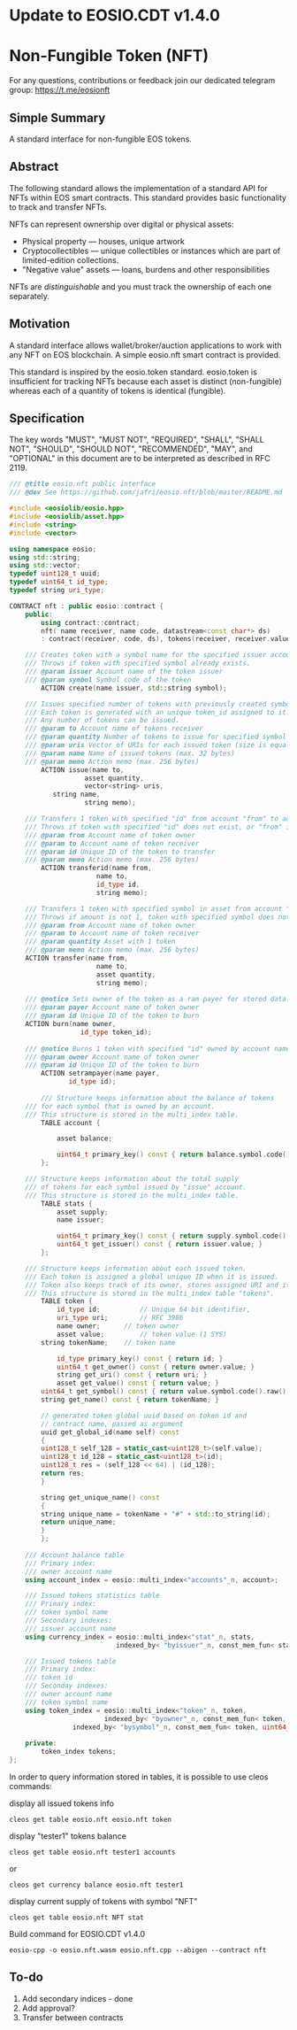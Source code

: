 # Update to EOSIO.CDT v1.4.0

# Non-Fungible Token (NFT) 

For any questions, contributions or feedback join our dedicated telegram group: https://t.me/eosionft

## Simple Summary

A standard interface for non-fungible EOS tokens.

## Abstract

The following standard allows the implementation of a standard API for NFTs within EOS smart contracts. This standard provides basic functionality to track and transfer NFTs.

NFTs can represent ownership over digital or physical assets:

- Physical property — houses, unique artwork
- Cryptocollectibles — unique collectibles or  instances which are part of limited-edition collections. 
- "Negative value" assets — loans, burdens and other responsibilities

NFTs are *distinguishable* and you must track the ownership of each one separately.

## Motivation

A standard interface allows wallet/broker/auction applications to work with any NFT on EOS blockchain. A simple eosio.nft smart contract is provided.

This standard is inspired by the eosio.token standard. eosio.token is insufficient for tracking NFTs because each asset is distinct (non-fungible) whereas each of a quantity of tokens is identical (fungible).

## Specification

The key words "MUST", "MUST NOT", "REQUIRED", "SHALL", "SHALL NOT", "SHOULD", "SHOULD NOT", "RECOMMENDED", "MAY", and "OPTIONAL" in this document are to be interpreted as described in RFC 2119.

``` eosio.nft.hpp
/// @title eosio.nft public interface
/// @dev See https://github.com/jafri/eosio.nft/blob/master/README.md

#include <eosiolib/eosio.hpp>
#include <eosiolib/asset.hpp>
#include <string>
#include <vector>

using namespace eosio;
using std::string;
using std::vector;
typedef uint128_t uuid;
typedef uint64_t id_type;
typedef string uri_type;

CONTRACT nft : public eosio::contract {
    public:
        using contract::contract;
        nft( name receiver, name code, datastream<const char*> ds)
		: contract(receiver, code, ds), tokens(receiver, receiver.value) {}

	/// Creates token with a symbol name for the specified issuer account.
	/// Throws if token with specified symbol already exists.
	/// @param issuer Account name of the token issuer
	/// @param symbol Symbol code of the token
        ACTION create(name issuer, std::string symbol);

	/// Issues specified number of tokens with previously created symbol to the account name "to". 
	/// Each token is generated with an unique token_id assigned to it. Requires authorization from the issuer.
	/// Any number of tokens can be issued.
	/// @param to Account name of tokens receiver
	/// @param quantity Number of tokens to issue for specified symbol (positive integer number)
	/// @param uris Vector of URIs for each issued token (size is equal to tokens number)
	/// @param name Name of issued tokens (max. 32 bytes)
	/// @param memo Action memo (max. 256 bytes)
        ACTION issue(name to,
                   asset quantity,
                   vector<string> uris,
		   string name,
                   string memo);

	/// Transfers 1 token with specified "id" from account "from" to account "to".
	/// Throws if token with specified "id" does not exist, or "from" is not the token owner.
	/// @param from Account name of token owner
	/// @param to Account name of token receiver
	/// @param id Unique ID of the token to transfer
	/// @param memo Action memo (max. 256 bytes)
        ACTION transferid(name from,
                      name to,
                      id_type id,
                      string memo);

	/// Transfers 1 token with specified symbol in asset from account "from" to account "to".
	/// Throws if amount is not 1, token with specified symbol does not exist, or "from" is not the token owner.
	/// @param from Account name of token owner
	/// @param to Account name of token receiver
	/// @param quantity Asset with 1 token 
	/// @param memo Action memo (max. 256 bytes)
	ACTION transfer(name from,
                      name to,
                      asset quantity,
                      string memo);
		      
	/// @notice Sets owner of the token as a ram payer for stored data.
	/// @param payer Account name of token owner
	/// @param id Unique ID of the token to burn
	ACTION burn(name owner,
                  id_type token_id);
			 
	/// @notice Burns 1 token with specified "id" owned by account name "owner".
	/// @param owner Account name of token owner
	/// @param id Unique ID of the token to burn
        ACTION setrampayer(name payer, 
			   id_type id);
    
    	/// Structure keeps information about the balance of tokens 
	/// for each symbol that is owned by an account. 
	/// This structure is stored in the multi_index table.
        TABLE account {

            asset balance;

            uint64_t primary_key() const { return balance.symbol.code().raw(); }
        };

	/// Structure keeps information about the total supply 
	/// of tokens for each symbol issued by "issue" account. 
	/// This structure is stored in the multi_index table.
        TABLE stats {
            asset supply;
            name issuer;

            uint64_t primary_key() const { return supply.symbol.code().raw(); }
            uint64_t get_issuer() const { return issuer.value; }
        };

	/// Structure keeps information about each issued token.
	/// Each token is assigned a global unique ID when it is issued. 
	/// Token also keeps track of its owner, stores assigned URI and its symbol code.    
	/// This structure is stored in the multi_index table "tokens".
        TABLE token {
            id_type id;          // Unique 64 bit identifier,
            uri_type uri;        // RFC 3986
            name owner;  	 // token owner
            asset value;         // token value (1 SYS)
	    string tokenName;	 // token name

            id_type primary_key() const { return id; }
            uint64_t get_owner() const { return owner.value; }
            string get_uri() const { return uri; }
            asset get_value() const { return value; }
	    uint64_t get_symbol() const { return value.symbol.code().raw(); }
	    string get_name() const { return tokenName; }

	    // generated token global uuid based on token id and
	    // contract name, passed as argument
	    uuid get_global_id(name self) const
	    {
		uint128_t self_128 = static_cast<uint128_t>(self.value);
		uint128_t id_128 = static_cast<uint128_t>(id);
		uint128_t res = (self_128 << 64) | (id_128);
		return res;
	    }

	    string get_unique_name() const
	    {
		string unique_name = tokenName + "#" + std::to_string(id);
		return unique_name;
	    }
        };
	
	/// Account balance table
	/// Primary index:
	///	owner account name
	using account_index = eosio::multi_index<"accounts"_n, account>;

	/// Issued tokens statistics table
	/// Primary index:	
	///	token symbol name
	/// Secondary indexes:
	///	issuer account name	
	using currency_index = eosio::multi_index<"stat"_n, stats,
	                       indexed_by< "byissuer"_n, const_mem_fun< stats, uint64_t, &stats::get_issuer> > >;

	/// Issued tokens table
	/// Primary index:
	///	token id
	/// Seconday indexes:
	///	owner account name
	///	token symbol name
	using token_index = eosio::multi_index<"token"_n, token,
	                    indexed_by< "byowner"_n, const_mem_fun< token, uint64_t, &token::get_owner> >,
			    indexed_by< "bysymbol"_n, const_mem_fun< token, uint64_t, &token::get_symbol> > >;
			    
    private:
        token_index tokens;
};
```
In order to query information stored in tables, it is possible to use cleos commands:

display all issued tokens info 

`cleos get table eosio.nft eosio.nft token` 

display "tester1" tokens balance

`cleos get table eosio.nft tester1 accounts`   

or

`cleos get currency balance eosio.nft tester1`

display current supply of tokens with symbol "NFT"

`cleos get table eosio.nft NFT stat`

Build command for EOSIO.CDT v1.4.0

`eosio-cpp -o eosio.nft.wasm eosio.nft.cpp --abigen --contract nft`

## To-do
1. Add secondary indices - done
2. Add approval?
3. Transfer between contracts

